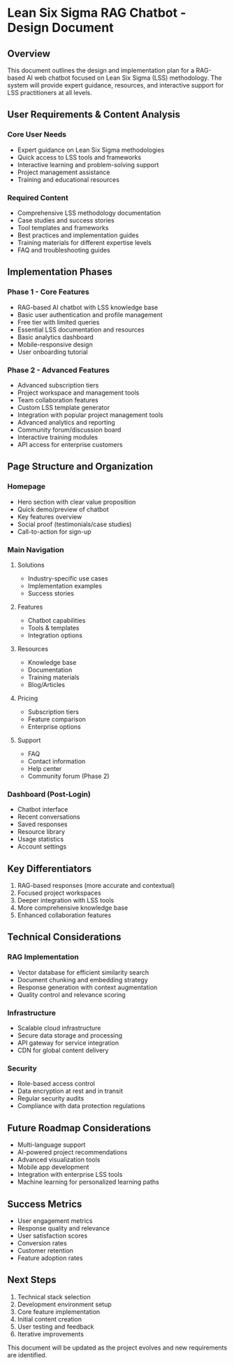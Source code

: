# Lean Six Sigma RAG Chatbot - Design Document

## Overview
This document outlines the design and implementation plan for a RAG-based AI web chatbot focused on Lean Six Sigma (LSS) methodology. The system will provide expert guidance, resources, and interactive support for LSS practitioners at all levels.

## User Requirements & Content Analysis

### Core User Needs
- Expert guidance on Lean Six Sigma methodologies
- Quick access to LSS tools and frameworks
- Interactive learning and problem-solving support
- Project management assistance
- Training and educational resources

### Required Content
- Comprehensive LSS methodology documentation
- Case studies and success stories
- Tool templates and frameworks
- Best practices and implementation guides
- Training materials for different expertise levels
- FAQ and troubleshooting guides

## Implementation Phases

### Phase 1 - Core Features
- RAG-based AI chatbot with LSS knowledge base
- Basic user authentication and profile management
- Free tier with limited queries
- Essential LSS documentation and resources
- Basic analytics dashboard
- Mobile-responsive design
- User onboarding tutorial

### Phase 2 - Advanced Features
- Advanced subscription tiers
- Project workspace and management tools
- Team collaboration features
- Custom LSS template generator
- Integration with popular project management tools
- Advanced analytics and reporting
- Community forum/discussion board
- Interactive training modules
- API access for enterprise customers

## Page Structure and Organization

### Homepage
- Hero section with clear value proposition
- Quick demo/preview of chatbot
- Key features overview
- Social proof (testimonials/case studies)
- Call-to-action for sign-up

### Main Navigation
1. Solutions
   - Industry-specific use cases
   - Implementation examples
   - Success stories

2. Features
   - Chatbot capabilities
   - Tools & templates
   - Integration options

3. Resources
   - Knowledge base
   - Documentation
   - Training materials
   - Blog/Articles

4. Pricing
   - Subscription tiers
   - Feature comparison
   - Enterprise options

5. Support
   - FAQ
   - Contact information
   - Help center
   - Community forum (Phase 2)

### Dashboard (Post-Login)
- Chatbot interface
- Recent conversations
- Saved responses
- Resource library
- Usage statistics
- Account settings

## Key Differentiators
1. RAG-based responses (more accurate and contextual)
2. Focused project workspaces
3. Deeper integration with LSS tools
4. More comprehensive knowledge base
5. Enhanced collaboration features

## Technical Considerations

### RAG Implementation
- Vector database for efficient similarity search
- Document chunking and embedding strategy
- Response generation with context augmentation
- Quality control and relevance scoring

### Infrastructure
- Scalable cloud infrastructure
- Secure data storage and processing
- API gateway for service integration
- CDN for global content delivery

### Security
- Role-based access control
- Data encryption at rest and in transit
- Regular security audits
- Compliance with data protection regulations

## Future Roadmap Considerations
- Multi-language support
- AI-powered project recommendations
- Advanced visualization tools
- Mobile app development
- Integration with enterprise LSS tools
- Machine learning for personalized learning paths

## Success Metrics
- User engagement metrics
- Response quality and relevance
- User satisfaction scores
- Conversion rates
- Customer retention
- Feature adoption rates

## Next Steps
1. Technical stack selection
2. Development environment setup
3. Core feature implementation
4. Initial content creation
5. User testing and feedback
6. Iterative improvements

This document will be updated as the project evolves and new requirements are identified. 